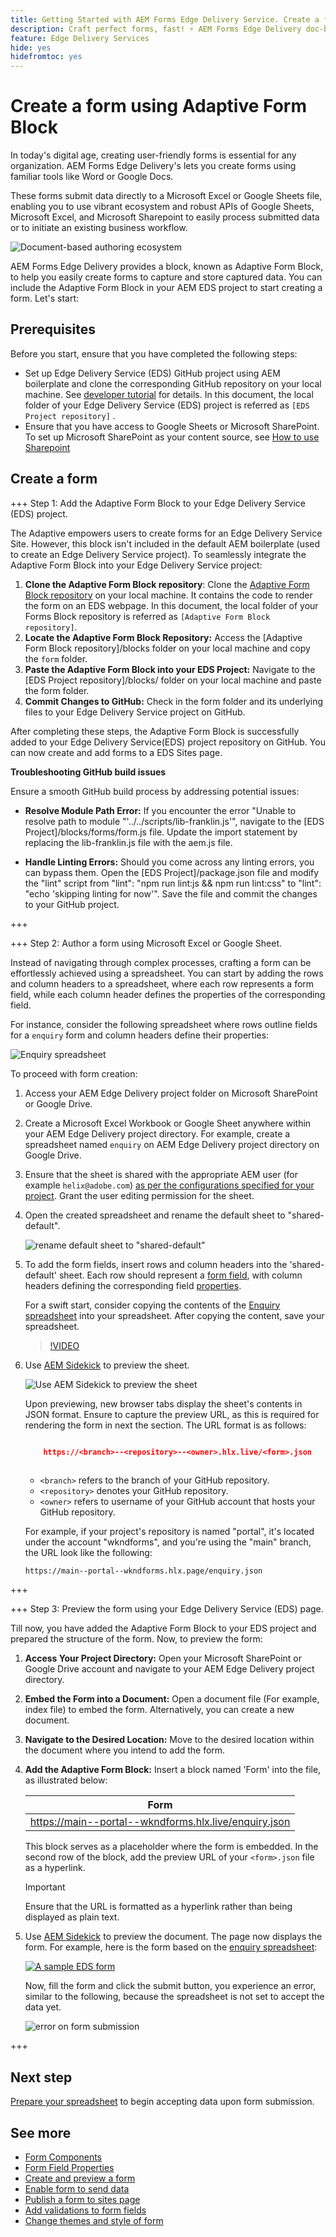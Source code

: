 ```yaml
---
title: Getting Started with AEM Forms Edge Delivery Service. Create a form. 
description: Craft perfect forms, fast! ⚡ AEM Forms Edge Delivery doc-based authoring = blazing speed & SEO-friendly forms for happier users & search engines.
feature: Edge Delivery Services
hide: yes
hidefromtoc: yes
---
```


# Create a form using Adaptive Form Block

In today's digital age, creating user-friendly forms is essential for any organization. AEM Forms Edge Delivery's lets you create forms using familiar tools like Word or Google Docs. 

These forms submit data directly to a Microsoft Excel or Google Sheets file, enabling you to use vibrant ecosystem and robust APIs of Google Sheets, Microsoft Excel, and Microsoft Sharepoint to easily process submitted data or to initiate an existing business workflow.

![Document-based authoring ecosystem](/help/edge/assets/document-based-authoring-workflow-create-form.png)

AEM Forms Edge Delivery provides a block, known as Adaptive Form Block, to help you easily create forms to capture and store captured data. You can include the Adaptive Form Block in your AEM EDS project to start creating a form. Let's start: 


## Prerequisites

Before you start, ensure that you have completed the following steps:

* Set up Edge Delivery Service (EDS) GitHub project using AEM boilerplate and clone the corresponding GitHub repository on your local machine. See [developer tutorial](https://www.aem.live/developer/tutorial) for details. In this document, the local folder of your Edge Delivery Service (EDS) project is referred as `[EDS Project repository]` .  
* Ensure that you have access to Google Sheets or Microsoft SharePoint. To set up Microsoft SharePoint as your content source, see [How to use Sharepoint](https://www.aem.live/docs/setup-customer-sharepoint)



## Create a form

+++ Step 1: Add the Adaptive Form Block to your Edge Delivery Service (EDS) project.

The Adaptive  empowers users to create forms for an Edge Delivery Service Site. However, this block isn't included in the default AEM boilerplate (used to create an Edge Delivery Service project). To seamlessly integrate the Adaptive Form Block into your Edge Delivery Service project:

1. **Clone the Adaptive Form Block repository**: Clone the [Adaptive Form Block repository](https://github.com/adobe/afb) on your local machine. It contains the code to render the form on an EDS webpage. In this document, the local folder of your Forms Block repository is referred as `[Adaptive Form Block repository]`.
1. **Locate the Adaptive Form Block Repository:** Access the [Adaptive Form Block repository]/blocks folder on your local machine and copy the `form` folder. 
1. **Paste the Adaptive Form Block into your EDS Project:**
Navigate to the [EDS Project repository]/blocks/ folder on your local machine and paste the form folder.
1. **Commit Changes to GitHub:** Check in the form folder and its underlying files to your Edge Delivery Service project on GitHub.

After completing these steps, the Adaptive Form Block is successfully added to your Edge Delivery Service(EDS) project repository on GitHub. You can now create and add forms to a EDS Sites page.
 

**Troubleshooting GitHub build issues**

Ensure a smooth GitHub build process by addressing potential issues:

* **Resolve Module Path Error:**
    If you encounter the error "Unable to resolve path to module "'../../scripts/lib-franklin.js'", navigate to the [EDS Project]/blocks/forms/form.js file. Update the import statement by replacing the lib-franklin.js file with the aem.js file.

* **Handle Linting Errors:**
    Should you come across any linting errors, you can bypass them. Open the [EDS Project]/package.json file and modify the "lint" script from "lint": "npm run lint:js && npm run lint:css" to "lint": "echo 'skipping linting for now'". Save the file and commit the changes to your GitHub project.

    

+++

+++ Step 2: Author a form using Microsoft Excel or Google Sheet.

Instead of navigating through complex processes, crafting a form can be effortlessly achieved using a spreadsheet. You can start by adding the rows and column headers to a spreadsheet, where each row represents a form field, while each column header defines the properties of the corresponding field.

For instance, consider the following spreadsheet where rows outline fields for a `enquiry` form and column headers define their properties:

![Enquiry spreadsheet](/help/edge/assets/enquiry-form-spreadsheet.png)

To proceed with form creation:

1. Access your AEM Edge Delivery project folder on Microsoft SharePoint or Google Drive. 

1. Create a Microsoft Excel Workbook or Google Sheet anywhere within your AEM Edge Delivery project directory. For example, create a spreadsheet named `enquiry` on AEM Edge Delivery project directory on Google Drive. 

1. Ensure that the sheet is shared with the appropriate AEM user (for example `helix@adobe.com`) [as per the configurations specified for your project](https://www.aem.live/docs/setup-customer-sharepoint). Grant the user editing permission for the sheet. 

1. Open the created spreadsheet and rename the default sheet to "shared-default". 

    ![rename default sheet to "shared-default"](/help/edge/assets/rename-sheet-to-shared-default.png)

1. To add the form fields, insert rows and column headers into the 'shared-default' sheet. Each row should represent a [form field](/help/edge/docs/forms/form-components.md#available-components), with column headers defining the corresponding field [properties](/help/edge/docs/forms/form-components.md#components-properties).

    For a swift start, consider copying the contents of the [Enquiry spreadsheet](https://docs.google.com/spreadsheets/d/196lukD028RDK_evBelkOonPxC7w0l_IiJ-Yx3DvMfNk/edit#gid=0) into your spreadsheet. After copying the content, save your spreadsheet. 

    >[!VIDEO](https://video.tv.adobe.com/v/3427468?quality=12&learn=on)


1. Use [AEM Sidekick](https://www.aem.live/developer/tutorial#preview-and-publish-your-content) to preview the sheet. 

    ![Use AEM Sidekick to preview the sheet](/help/edge/assets/preview-form.png)

    Upon previewing, new browser tabs display the sheet's contents in JSON format. Ensure to capture the preview URL, as this is required for rendering the form in next the section. The URL format is as follows:


    ```JSON

        https://<branch>--<repository>--<owner>.hlx.live/<form>.json
       
    ```

    * `<branch>` refers to the branch of your GitHub repository. 
    * `<repository>` denotes your GitHub repository. 
    * `<owner>` refers to username of your GitHub account that hosts your GitHub repository.

    For example, if your project's repository is named "portal", it's located under the account "wkndforms", and you're using the "main" branch, the URL look like the following:

    `https://main--portal--wkndforms.hlx.page/enquiry.json`


+++

+++ Step 3: Preview the form using your Edge Delivery Service (EDS) page.


Till now, you have added the Adaptive Form Block to your EDS project and prepared the structure of the form. Now, to preview the form:

1. **Access Your Project Directory:** Open your Microsoft SharePoint or Google Drive account and navigate to your AEM Edge Delivery project directory.

1. **Embed the Form into a Document:** Open a document file (For example, index file) to embed the form. Alternatively, you can create a new document.

1. **Navigate to the Desired Location:** Move to the desired location within the document where you intend to add the form.

1. **Add the Adaptive Form Block:** Insert a block named 'Form' into the file, as illustrated below:

    | Form  |
    |---|
    | [https://main--portal--wkndforms.hlx.live/enquiry.json ](https://main--portal--wkndforms.hlx.live/enquiry.json)  |

    This block serves as a placeholder where the form is embedded. In the second row of the block, add the preview URL of your `<form>.json` file as a hyperlink. 
    
     >[!IMPORTANT]
     >
     >
     > Ensure that the URL is formatted as a hyperlink rather than being displayed as plain text.


1. Use [AEM Sidekick](https://www.aem.live/developer/tutorial#preview-and-publish-your-content) to preview the document. The page now displays the form. For example, here is the form based on the [enquiry spreadsheet](https://docs.google.com/spreadsheets/d/196lukD028RDK_evBelkOonPxC7w0l_IiJ-Yx3DvMfNk/edit#gid=0): 


    [![A sample EDS form](/help/edge/assets/eds-form.png)](https://main--portal--wkndforms.hlx.live/)

    Now, fill the form and click the submit button, you experience an error, similar to the following, because the spreadsheet is not set to accept the data yet. 

    ![error on form submission](/help/edge/assets/form-error.png)

+++


## Next step

[Prepare your spreadsheet](/help/edge/docs/forms/submit-forms.md) to begin accepting data upon form submission.



## See more

* [Form Components](/help/edge/docs/forms/form-components.md)
* [Form Field Properties](/help/edge/docs/forms/eds-form-field-properties)
* [Create and preview a form](/help/edge/docs/forms/create-forms.md)
* [Enable form to send data](/help/edge/docs/forms/submit-forms.md)
* [Publish a form to sites page](/help/edge/docs/forms/publish-forms.md)
* [Add validations to form fields](/help/edge/docs/forms/validate-forms.md)
* [Change themes and style of form](/help/edge/docs/forms/style-theme-forms.md)
